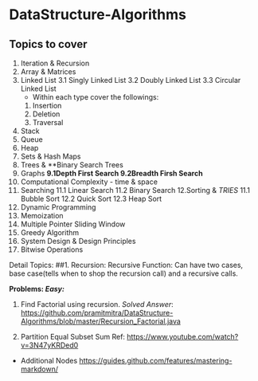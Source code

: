 # DataStructure-Algorithms

## Topics to cover
1. Iteration & Recursion
2. Array & Matrices
3. Linked List
  3.1 Singly Linked List
  3.2 Doubly Linked List
  3.3 Circular Linked List
   * Within each type cover the followings:
   1. Insertion
   2. Deletion
   3. Traversal
4. Stack 
5. Queue
6. Heap
7. Sets & Hash Maps
8. Trees & **Binary Search Trees
9. Graphs 
  **9.1Depth First Search
  9.2Breadth Firsh Search**
10. Computational Complexity - time & space
11. Searching
    11.1 Linear Search
    11.2 Binary Search
12.Sorting & *TRIES*
    11.1 Bubble Sort
    12.2 Quick Sort
    12.3 Heap Sort
13. Dynamic Programming
14. Memoization
15. Multiple Pointer Sliding Window 
16. Greedy Algorithm
17. System Design & Design Principles
18. Bitwise Operations


Detail Topics:
##1. Recursion:
Recursive Function: Can have two cases, base case(tells when to shop the recursion call) and a recursive calls.

**Problems:
*Easy:***
1. Find Factorial using recursion.
*Solved Answer*: https://github.com/pramitmitra/DataStructure-Algorithms/blob/master/Recursion_Factorial.java

1. Partition Equal Subset Sum
Ref: https://www.youtube.com/watch?v=3N47yKRDed0

    
    
    
    
   
   
   
*   Additional Nodes
https://guides.github.com/features/mastering-markdown/

